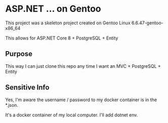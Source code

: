 # ASP.NET ... on Gentoo

This project was a skeleton project created on Gentoo Linux 6.6.47-gentoo-x86_64

This allows for ASP.NET Core 8 + PostgreSQL + Entity 

## Purpose

This way I can just clone this repo any time I want an MVC + PostgreSQL + Entity


## Sensitive Info

Yes, I'm aware the username / password to my docker container is in the *.json.

It's a docker container of my local computer. I'll add dotnet env.

